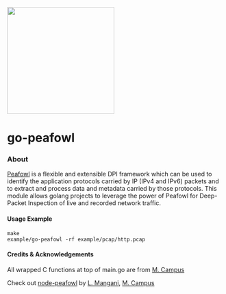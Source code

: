 <img src="https://i.imgur.com/jrQX0Of.gif" width=250> 

# go-peafowl

### About

[Peafowl](https://github.com/DanieleDeSensi/Peafowl) is a flexible and extensible DPI framework which can be used to identify the application protocols carried by IP (IPv4 and IPv6) packets and to extract and process data and metadata carried by those protocols. This module allows golang projects to leverage the power of Peafowl for Deep-Packet Inspection of live and recorded network traffic.


#### Usage Example
```
make
example/go-peafowl -rf example/pcap/http.pcap
```


#### Credits & Acknowledgements
All wrapped C functions at top of main.go are from [M. Campus](https://github.com/kYroL01)

Check out [node-peafowl](https://github.com/lmangani/node-peafowl) by [L. Mangani](https://github.com/lmangani), [M. Campus](https://github.com/kYroL01)
